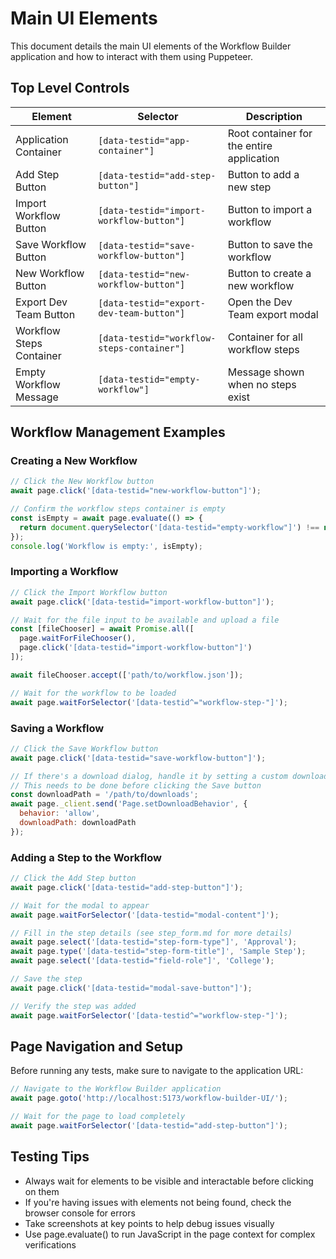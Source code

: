 # Main UI Elements

This document details the main UI elements of the Workflow Builder application and how to interact with them using Puppeteer.

## Top Level Controls

| Element | Selector | Description |
|---------|----------|-------------|
| Application Container | `[data-testid="app-container"]` | Root container for the entire application |
| Add Step Button | `[data-testid="add-step-button"]` | Button to add a new step |
| Import Workflow Button | `[data-testid="import-workflow-button"]` | Button to import a workflow |
| Save Workflow Button | `[data-testid="save-workflow-button"]` | Button to save the workflow |
| New Workflow Button | `[data-testid="new-workflow-button"]` | Button to create a new workflow |
| Export Dev Team Button | `[data-testid="export-dev-team-button"]` | Open the Dev Team export modal |
| Workflow Steps Container | `[data-testid="workflow-steps-container"]` | Container for all workflow steps |
| Empty Workflow Message | `[data-testid="empty-workflow"]` | Message shown when no steps exist |

## Workflow Management Examples

### Creating a New Workflow

```javascript
// Click the New Workflow button
await page.click('[data-testid="new-workflow-button"]');

// Confirm the workflow steps container is empty
const isEmpty = await page.evaluate(() => {
  return document.querySelector('[data-testid="empty-workflow"]') !== null;
});
console.log('Workflow is empty:', isEmpty);
```

### Importing a Workflow

```javascript
// Click the Import Workflow button
await page.click('[data-testid="import-workflow-button"]');

// Wait for the file input to be available and upload a file
const [fileChooser] = await Promise.all([
  page.waitForFileChooser(),
  page.click('[data-testid="import-workflow-button"]')
]);

await fileChooser.accept(['path/to/workflow.json']);

// Wait for the workflow to be loaded
await page.waitForSelector('[data-testid^="workflow-step-"]');
```

### Saving a Workflow

```javascript
// Click the Save Workflow button
await page.click('[data-testid="save-workflow-button"]');

// If there's a download dialog, handle it by setting a custom download path
// This needs to be done before clicking the Save button
const downloadPath = '/path/to/downloads';
await page._client.send('Page.setDownloadBehavior', {
  behavior: 'allow',
  downloadPath: downloadPath
});
```

### Adding a Step to the Workflow

```javascript
// Click the Add Step button
await page.click('[data-testid="add-step-button"]');

// Wait for the modal to appear
await page.waitForSelector('[data-testid="modal-content"]');

// Fill in the step details (see step_form.md for more details)
await page.select('[data-testid="step-form-type"]', 'Approval');
await page.type('[data-testid="step-form-title"]', 'Sample Step');
await page.select('[data-testid="field-role"]', 'College');

// Save the step
await page.click('[data-testid="modal-save-button"]');

// Verify the step was added
await page.waitForSelector('[data-testid^="workflow-step-"]');
```

## Page Navigation and Setup

Before running any tests, make sure to navigate to the application URL:

```javascript
// Navigate to the Workflow Builder application
await page.goto('http://localhost:5173/workflow-builder-UI/');

// Wait for the page to load completely
await page.waitForSelector('[data-testid="add-step-button"]');
```

## Testing Tips

- Always wait for elements to be visible and interactable before clicking on them
- If you're having issues with elements not being found, check the browser console for errors
- Take screenshots at key points to help debug issues visually
- Use page.evaluate() to run JavaScript in the page context for complex verifications

